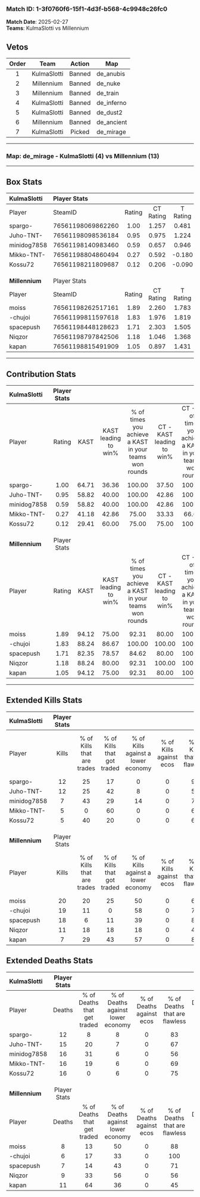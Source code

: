 ### Match ID: 1-3f0760f6-15f1-4d3f-b568-4c9948c26fc0  
**Match Date**: 2025-02-27  
**Teams**: KulmaSlotti vs Millennium  

## Vetos  

| Order | Team | Action | Map |
| :---: | :--: | :----: | --- |
| 1 | KulmaSlotti | Banned | de_anubis |
| 2 | Millennium | Banned | de_nuke |
| 3 | Millennium | Banned | de_train |
| 4 | KulmaSlotti | Banned | de_inferno |
| 5 | KulmaSlotti | Banned | de_dust2 |
| 6 | Millennium | Banned | de_ancient |
| 7 | KulmaSlotti | Picked | de_mirage |

---  

### **Map**: de_mirage - KulmaSlotti (4) vs Millennium (13)  
---  

## Box Stats  

| **KulmaSlotti** | Player Stats      |        |           |          |       |       |       |         |        |      |     |
| :- | :- | :-: | :-: | :-: | :-: | :-: | :-: | :-: | :-: | :-: | :-: |
| Player          | SteamID           | Rating | CT Rating | T Rating | KAST  |  ADR  | Kills | Assists | Deaths | K/D  | HS% |
| spargo-         | 76561198069862260 |  1.00  |   1.257   |  0.481   | 64.71 | 69.9  |  12   |    1    |   12   | 1.00 | 25  |
| Juho-TNT-       | 76561198098536184 |  0.95  |   0.975   |  1.224   | 58.82 | 97.4  |  12   |    2    |   15   | 0.80 | 58  |
| minidog7858     | 76561198140983460 |  0.59  |   0.657   |  0.946   | 58.82 | 65.8  |   7   |    5    |   16   | 0.44 | 57  |
| Mikko-TNT-      | 76561198804860494 |  0.27  |   0.592   |  -0.180  | 41.18 | 46.9  |   5   |    1    |   16   | 0.31 |  0  |
| Kossu72         | 76561198211809687 |  0.12  |   0.206   |  -0.090  | 29.41 | 26.3  |   5   |    1    |   16   | 0.31 | 40  |
|                 |                   |        |           |          |       |       |       |         |        |      |     |
|                 |                   |        |           |          |       |       |       |         |        |      |     |
|                 |                   |        |           |          |       |       |       |         |        |      |     |
| **Millennium**  | Player Stats      |        |           |          |       |       |       |         |        |      |     |
| Player          | SteamID           | Rating | CT Rating | T Rating | KAST  |  ADR  | Kills | Assists | Deaths | K/D  | HS% |
| moiss           | 76561198262517161 |  1.89  |   2.260   |  1.783   | 94.12 | 110.0 |  20   |    4    |   8    | 2.50 | 30  |
| -chujoi         | 76561199811597618 |  1.83  |   1.976   |  1.819   | 88.24 | 105.9 |  19   |    2    |   6    | 3.17 | 47  |
| spacepush       | 76561198448128623 |  1.71  |   2.303   |  1.505   | 82.35 | 103.4 |  18   |    3    |   7    | 2.57 | 44  |
| Niqzor          | 76561198797842506 |  1.18  |   1.046   |  1.368   | 88.24 | 54.2  |  11   |    4    |   9    | 1.22 | 54  |
| kapan           | 76561198815491909 |  1.05  |   0.897   |  1.431   | 94.12 | 73.9  |   7   |   10    |   11   | 0.64 | 57  |
---  

## Contribution Stats  

| **KulmaSlotti** | Player Stats |       |                      |                                                        |                           |                                                             |                          |                                                            |
| :- | :-: | :-: | :-: | :-: | :-: | :-: | :-: | :-: |
| Player          |    Rating    | KAST  | KAST leading to win% | % of times you achieve a KAST in your teams won rounds | CT - KAST leading to win% | CT - % of times you achieve a KAST in your teams won rounds | T - KAST leading to win% | T - % of times you achieve a KAST in your teams won rounds |
| spargo-         |     1.00     | 64.71 |        36.36         |                         100.00                         |           37.50           |                           100.00                            |          33.33           |                           100.00                           |
| Juho-TNT-       |     0.95     | 58.82 |        40.00         |                         100.00                         |           42.86           |                           100.00                            |          33.33           |                           100.00                           |
| minidog7858     |     0.59     | 58.82 |        40.00         |                         100.00                         |           42.86           |                           100.00                            |          33.33           |                           100.00                           |
| Mikko-TNT-      |     0.27     | 41.18 |        42.86         |                         75.00                          |           33.33           |                            66.67                            |          100.00          |                           100.00                           |
| Kossu72         |     0.12     | 29.41 |        60.00         |                         75.00                          |           75.00           |                           100.00                            |           0.00           |                            0.00                            |
|                 |              |       |                      |                                                        |                           |                                                             |                          |                                                            |
|                 |              |       |                      |                                                        |                           |                                                             |                          |                                                            |
|                 |              |       |                      |                                                        |                           |                                                             |                          |                                                            |
| **Millennium**  | Player Stats |       |                      |                                                        |                           |                                                             |                          |                                                            |
| Player          |    Rating    | KAST  | KAST leading to win% | % of times you achieve a KAST in your teams won rounds | CT - KAST leading to win% | CT - % of times you achieve a KAST in your teams won rounds | T - KAST leading to win% | T - % of times you achieve a KAST in your teams won rounds |
| moiss           |     1.89     | 94.12 |        75.00         |                         92.31                          |           80.00           |                           100.00                            |          72.73           |                           88.89                            |
| -chujoi         |     1.83     | 88.24 |        86.67         |                         100.00                         |          100.00           |                           100.00                            |          81.82           |                           100.00                           |
| spacepush       |     1.71     | 82.35 |        78.57         |                         84.62                          |           80.00           |                           100.00                            |          77.78           |                           77.78                            |
| Niqzor          |     1.18     | 88.24 |        80.00         |                         92.31                          |          100.00           |                           100.00                            |          72.73           |                           88.89                            |
| kapan           |     1.05     | 94.12 |        75.00         |                         92.31                          |           80.00           |                           100.00                            |          72.73           |                           88.89                            |
---  

## Extended Kills Stats  

| **KulmaSlotti** | Player Stats |                            |                            |                                    |                         |                              |                                 |                                       |                    |           |
| :- | :-: | :-: | :-: | :-: | :-: | :-: | :-: | :-: | :-: | :-: |
| Player          |    Kills     | % of Kills that are trades | % of Kills that got traded | % of Kills against a lower economy | % of Kills against ecos | % of Kills that are flawless | % of Kills that are close duels | % of Kills that are assisted by flash | Pistol Round Kills | AWP Kills |
| spargo-         |      12      |             25             |             17             |                 0                  |            0            |              92              |                0                |                   0                   |         7          |     0     |
| Juho-TNT-       |      12      |             25             |             42             |                 8                  |            0            |              50              |                8                |                   0                   |         1          |     0     |
| minidog7858     |      7       |             43             |             29             |                 14                 |            0            |              71              |                0                |                   0                   |         0          |     0     |
| Mikko-TNT-      |      5       |             0              |             60             |                 0                  |            0            |              60              |               20                |                   0                   |         0          |     0     |
| Kossu72         |      5       |             40             |             20             |                 0                  |            0            |              60              |               20                |                   0                   |         1          |     0     |
|                 |              |                            |                            |                                    |                         |                              |                                 |                                       |                    |           |
|                 |              |                            |                            |                                    |                         |                              |                                 |                                       |                    |           |
|                 |              |                            |                            |                                    |                         |                              |                                 |                                       |                    |           |
| **Millennium**  | Player Stats |                            |                            |                                    |                         |                              |                                 |                                       |                    |           |
| Player          |    Kills     | % of Kills that are trades | % of Kills that got traded | % of Kills against a lower economy | % of Kills against ecos | % of Kills that are flawless | % of Kills that are close duels | % of Kills that are assisted by flash | Pistol Round Kills | AWP Kills |
| moiss           |      20      |             20             |             25             |                 50                 |            0            |              60              |               10                |                  15                   |         0          |     0     |
| -chujoi         |      19      |             11             |             0              |                 58                 |            0            |              74              |               11                |                  11                   |         0          |     2     |
| spacepush       |      18      |             6              |             11             |                 39                 |            0            |              83              |                6                |                   6                   |         6          |     4     |
| Niqzor          |      11      |             18             |             18             |                 18                 |            0            |              45              |                9                |                   0                   |         0          |     3     |
| kapan           |      7       |             29             |             43             |                 57                 |            0            |              86              |                0                |                   0                   |         0          |     1     |
## Extended Deaths Stats  

| **KulmaSlotti** | Player Stats |                             |                                   |                          |                               |                            |                           |               |
| :- | :-: | :-: | :-: | :-: | :-: | :-: | :-: | :-: |
| Player          |    Deaths    | % of Deaths that get traded | % of Deaths against lower economy | % of Deaths against ecos | % of Deaths that are flawless | % of Deaths that are close | % of Deaths while blinded | Deaths to AWP |
| spargo-         |      12      |              8              |                 8                 |            0             |              83               |             8              |             8             |       1       |
| Juho-TNT-       |      15      |             20              |                 7                 |            0             |              67               |             13             |            13             |       1       |
| minidog7858     |      16      |             31              |                 6                 |            0             |              56               |             6              |             6             |       2       |
| Mikko-TNT-      |      16      |             19              |                 6                 |            0             |              69               |             13             |             6             |       1       |
| Kossu72         |      16      |              0              |                 6                 |            0             |              75               |             0              |             6             |       1       |
|                 |              |                             |                                   |                          |                               |                            |                           |               |
|                 |              |                             |                                   |                          |                               |                            |                           |               |
|                 |              |                             |                                   |                          |                               |                            |                           |               |
| **Millennium**  | Player Stats |                             |                                   |                          |                               |                            |                           |               |
| Player          |    Deaths    | % of Deaths that get traded | % of Deaths against lower economy | % of Deaths against ecos | % of Deaths that are flawless | % of Deaths that are close | % of Deaths while blinded | Deaths to AWP |
| moiss           |      8       |             13              |                50                 |            0             |              88               |             0              |             0             |       1       |
| -chujoi         |      6       |             17              |                33                 |            0             |              100              |             0              |             0             |       3       |
| spacepush       |      7       |             14              |                43                 |            0             |              71               |             0              |             0             |       3       |
| Niqzor          |      9       |             33              |                56                 |            0             |              56               |             0              |             0             |       1       |
| kapan           |      11      |             64              |                36                 |            0             |              45               |             27             |             0             |       1       |
